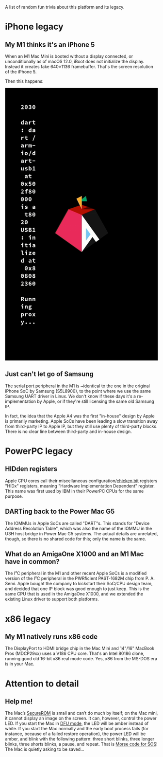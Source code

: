 A list of random fun trivia about this platform and its legacy.

# iPhone legacy
## My M1 thinks it's an iPhone 5

When an M1 Mac Mini is booted without a display connected, or unconditionally as of macOS 12.0, iBoot does not initialize the display. Instead it creates fake 640×1136 framebuffer. That's the screen resolution of the iPhone 5.

Then this happens:

![Framebuffer](../assets/m1_iphone_5_fb.png)

## Just can't let go of Samsung

The serial port peripheral in the M1 is ~identical to the one in the original iPhone SoC by Samsung (S5L8900), to the point where we use the same Samsung UART driver in Linux. We don't know if these days it's a re-implementation by Apple, or if they're still licensing the same old Samsung IP.

In fact, the idea that the Apple A4 was the first "in-house" design by Apple is primarily marketing. Apple SoCs have been leading a slow transition away from third-party IP to Apple IP, but they still use plenty of third-party blocks. There is no clear line between third-party and in-house design.

# PowerPC legacy

## HIDden registers

Apple CPU cores call their miscellaneous configuration/[chicken bit](https://en.wiktionary.org/wiki/chicken_bit) registers "HIDx" registers, meaning "Hardware Implementation Dependent" register. This name was first used by IBM in their PowerPC CPUs for the same purpose.

## DARTing back to the Power Mac G5

The IOMMUs in Apple SoCs are called "DART"s. This stands for "Device Address Resolution Table", which was also the name of the IOMMU in the U3H host bridge in Power Mac G5 systems. The actual details are unrelated, though, so there is no shared code for this; only the name is the same.

## What do an AmigaOne X1000 and an M1 Mac have in common?

The I²C peripheral in the M1 and other recent Apple SoCs is a modified version of the I²C peripheral in the PWRficient PA6T-1682M chip from P. A. Semi. Apple bought the company to kickstart their SoC/CPU design team, and decided that one IP block was good enough to just keep. This is the same CPU that is used in the AmigaOne X1000, and we extended the existing Linux driver to support both platforms.

# x86 legacy

## My M1 natively runs x86 code

The DisplayPort to HDMI bridge chip in the Mac Mini and 14"/16" MacBook Pros (MDCP29xx) uses a V186 CPU core. That's an Intel 80186 clone, running good old 16-bit x86 real mode code. Yes, x86 from the MS-DOS era is in your Mac.

# Attention to detail

## Help me!

The Mac’s [SecureROM](../fw/boot.md#stage-0-securerom) is small and can’t do much by itself; on the Mac mini, it cannot display an image on the screen. It can, however, control the power LED.
If you start the Mac in [DFU mode](glossary.md#d), the LED will be amber instead of white.
If you start the Mac normally and the early boot process fails (for instance, because of a failed restore operation), the power LED will be amber, and blink with the following pattern: three short blinks, three longer blinks, three shorts blinks, a pause, and repeat. That is [Morse code for SOS](https://en.wikipedia.org/wiki/Morse_code#Applications_for_the_general_public)! The Mac is quietly asking to be saved…


